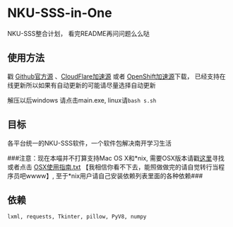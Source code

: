 # NKU-SSS-in-One
NKU-SSS整合计划， 看完README再问问题么么哒

## 使用方法 ##
戳 [Github官方源](https://nodeload.github.com/NKUCodingCat/NKU-SSS-in-One/legacy.zip/master) 、[CloudFlare加速源](http://rhc-py-ser-1.nkucodingcat.com/data/zip/NKU-SSS-in-One-NKUCodingCat.zip) 或者 [OpenShift加速源](https://python-nkusss.rhcloud.com/data/zip/NKU-SSS-in-One-NKUCodingCat.zip)下载， 已经支持在线更新所以如果有自动更新的可能请尽量选择自动更新

解压以后windows 请点击main.exe, linux请`bash s.sh`

## 目标 ##
各平台统一的NKU-SSS软件，一个软件包解决南开学习生活

###注意：现在本喵并不打算支持Mac OS X和\*nix, 需要OSX版本请戳[这里](https://github.com/Neon4o4/NKU-SSS-in-One)寻找或者点击 [OSX使用指南.txt](https://github.com/NKUCodingCat/NKU-SSS-in-One/blob/master/OSX%E4%BD%BF%E7%94%A8%E6%8C%87%E5%8D%97.txt) 【我相信你看不下去，能照做做完的请自觉转行当程序员吧wwww】, 至于\*nix用户请自己安装依赖列表里面的各种依赖###

## 依赖 ##
`lxml, requests, Tkinter, pillow, PyV8, numpy`



